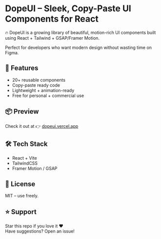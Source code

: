 # DopeUI – Sleek, Copy-Paste UI Components for React

🔥 DopeUI is a growing library of beautiful, motion-rich UI components built using React + Tailwind + GSAP/Framer Motion.

Perfect for developers who want modern design without wasting time on Figma.

## 🚀 Features
- 20+ reusable components
- Copy-paste ready code
- Lightweight + animation-ready
- Free for personal + commercial use

## 📦 Preview
Check it out at 👉 [dopeui.vercel.app](https://dopeui.vercel.app)

## 🛠️ Tech Stack
- React + Vite
- TailwindCSS
- Framer Motion / GSAP

## 📄 License
MIT – use freely.

## ⭐ Support
Star this repo if you love it ❤️  
Have suggestions? Open an issue!
